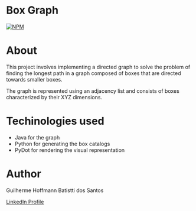 # Box Graph
[![NPM](https://img.shields.io/npm/l/react)](https://github.com/hoffmann-g/t2-alest2/blob/main/LICENSE)

# About

This project involves implementing a directed graph to solve the problem of finding the longest path in a graph composed of boxes that are directed towards smaller boxes.

The graph is represented using an adjacency list and consists of boxes characterized by their XYZ dimensions.

# Techinologies used
- Java for the graph
- Python for generating the box catalogs
- PyDot for rendering the visual representation

# Author

Guilherme Hoffmann Batistti dos Santos

[LinkedIn Profile](https://www.linkedin.com/in/hoffmann-g/)
